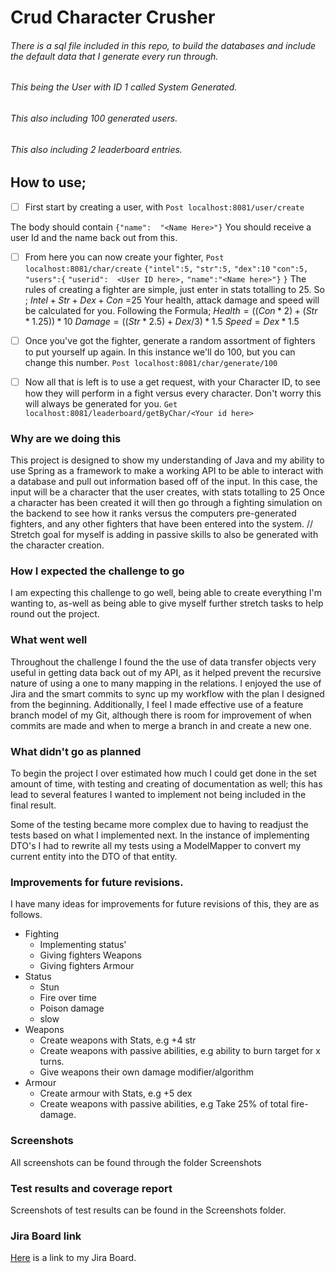 # Crud Character Crusher
###### There is a sql file included in this repo, to build the databases and include the default data that I generate every run through. 
###### This being the User with ID 1 called System Generated. 
###### This also including 100 generated users.
###### This also including 2 leaderboard entries.
## How to use;
 - [ ] First start by creating a user, with
`Post localhost:8081/user/create `

The body should contain `{"name":  "<Name Here>"}` 
You should receive a user Id and the name back out from this.
 - [ ] From here you can now create your fighter,
 `Post localhost:8081/char/create`
 `{"intel":5,`
 `"str":5,`
 `"dex":10`
 `"con":5,`
 `"users":{`
 `"userid":  <User ID here>,`
 `"name":"<Name here>"}`
 `}`
 The rules of creating a fighter are simple, just enter in stats totalling to 25.
 So ; $Intel + Str + Dex + Con$ =25
 Your health, attack damage and speed will be calculated for you.
 Following the Formula;
 $Health = ((Con * 2) + (Str * 1.25)) * 10$
 $Damage = ((Str * 2.5) + Dex / 3) * 1.5$
 $Speed = Dex*1.5$ 
 
 - [ ] Once you've got the fighter, generate a random assortment of fighters to put yourself up again. In this instance we'll do 100, but you can change this number.
 `Post localhost:8081/char/generate/100`
 
 - [ ] Now all that is left is to use a get request, with your Character ID, to see how they will perform in a fight versus every character. Don't worry this will always be generated for you.
 `Get localhost:8081/leaderboard/getByChar/<Your id here>`

### Why are we doing this
This project is designed to show my understanding of Java and my ability to use Spring as a framework to make a working API to be able to interact with a database and pull out information based off of the input. In this case, the input will be a character that the user creates, with stats totalling to 25
Once a character has been created it will then go through a fighting simulation on the backend to see how it ranks versus the computers pre-generated fighters, and any other fighters that have been entered into the system.
// Stretch goal for myself is adding in passive skills to also be generated with the character creation.
### How I expected the challenge to go
I am expecting this challenge to go well, being able to create everything I'm wanting to, as-well as being able to give myself further stretch tasks to help round out the project.
### What went well
Throughout the challenge I found the the use of data transfer objects very useful in getting data back out of my API, as it helped prevent the recursive nature of using a one to many mapping in the relations. 
I enjoyed the use of Jira and the smart commits to sync up my workflow with the plan I designed from the beginning. Additionally, I feel I made effective use of a feature branch model of my Git, although there is room for improvement of when commits are made and when to merge a branch in and create a new one.

### What didn't go as planned
To begin the project I over estimated how much I could get done in the set amount of time, with testing and creating of documentation as well; this has lead to several features I wanted to implement not being included in the final result.

Some of the testing became more complex due to having to readjust the tests based on what I implemented next. In the instance of implementing DTO's I had to rewrite all my tests using a ModelMapper to convert my current entity into the DTO of that entity. 

### Improvements for future revisions.
I have many ideas for improvements for future revisions of this, they are as follows.

 - Fighting
	 - Implementing status'
	 - Giving fighters Weapons
	 - Giving fighters Armour
- Status
	- Stun
	- Fire over time
	- Poison damage
	- slow
- Weapons
	- Create weapons with Stats, e.g +4 str
	- Create weapons with passive abilities, e.g ability to burn target for x turns.
	- Give weapons their own damage modifier/algorithm
- Armour
	- Create armour with Stats, e.g +5 dex
	- Create weapons with passive abilities, e.g Take 25% of total fire-damage. 

### Screenshots
All screenshots can be found through the folder Screenshots
### Test results and coverage report
Screenshots of test results can be found in the Screenshots folder.
### Jira Board link
 [Here](https://jce123.atlassian.net/jira/software/projects/DJC/boards/1) is a link to my Jira Board. 
